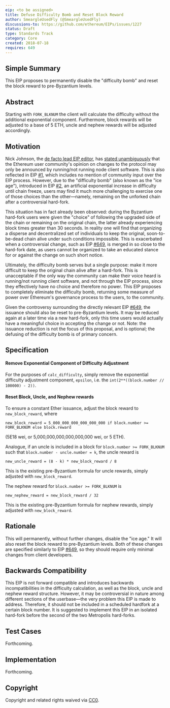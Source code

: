 ```yaml
---
eip: <to be assigned>
title: Defuse Difficulty Bomb and Reset Block Reward
author: SmeargleUsedFly (@SmeargleUsedFly)
discussions-to: https://github.com/ethereum/EIPs/issues/1227
status: Draft
type: Standards Track
category: Core
created: 2018-07-18
requires: 649
---
```


## Simple Summary
This EIP proposes to permanently disable the "difficulty bomb" and reset the block reward to pre-Byzantium levels.

## Abstract
Starting with `FORK_BLKNUM` the client will calculate the difficulty without the additional exponential component. Furthermore, block rewards will be adjusted to a base of 5 ETH, uncle and nephew rewards will be adjusted accordingly.

## Motivation
Nick Johnson, the [de facto lead EIP editor](https://gitter.im/ethereum/AllCoreDevs?at=5b4e00d6fd1b3474a69834bc), has [stated unambiguously](https://old.reddit.com/r/ethereum/comments/8zk7l0/changes_are_being_made_to_the_eip_process_which/e2jl29o/) that the Ethereum user community's opinion on changes to the protocol may only be announced by running/not running node client software. This is also reflected in EIP [#1](https://github.com/ethereum/EIPs/blob/master/EIPS/eip-1.md), which includes no mention of community input over the EIP process. However, due to the "difficulty bomb" (also known as the "ice age"), introduced in EIP [#2](https://github.com/ethereum/EIPs/blob/master/EIPS/eip-2.md), an artificial exponential increase in difficulty until chain freeze, users may find it much more challenging to exercise one of those choices than the other&mdash;namely, remaining on the unforked chain after a controversial hard-fork.

This situation has in fact already been observed: during the Byzantium hard-fork users were given the "choice" of following the upgraded side of the chain or remaining on the original chain, the latter already experiencing block times greater than 30 seconds. In reality one will find that organizing a disperse and decentralized set of individuals to keep the original, soon-to-be-dead chain alive under such conditions impossible. This is exacerbated when a controversial change, such as EIP [#649](https://github.com/ethereum/EIPs/blob/master/EIPS/eip-649.md), is merged in so close to the hard-fork date, as users cannot be organized to take an educated stance for or against the change on such short notice.

Ultimately, the difficulty bomb serves but a single purpose: make it more difficult to keep the original chain alive after a hard-fork. This is unacceptable if the only way the community can make their voice heard is running/not running client software, and not through the EIP process, since they effectively have no choice and therefore no power. This EIP proposes to completely eliminate the difficulty bomb, returning some measure of power over Ethereum's governance process to the users, to the community.

Given the controversy surrounding the directly relevant EIP [#649](https://github.com/ethereum/EIPs/blob/master/EIPS/eip-649.md), the issuance should also be reset to pre-Byzantium levels. It may be reduced again at a later time via a new hard-fork, only this time users would actually have a meaningful choice in accepting the change or not. Note: the issuance reduction is not the focus of this proposal, and is optional; the defusing of the difficulty bomb is of primary concern.

## Specification
#### Remove Exponential Component of Difficulty Adjustment
For the purposes of `calc_difficulty`, simply remove the exponential difficulty adjustment component, `epsilon`, i.e. the `int(2**((block.number // 100000) - 2))`.

#### Reset Block, Uncle, and Nephew rewards
To ensure a constant Ether issuance, adjust the block reward to `new_block_reward`, where

    new_block_reward = 5_000_000_000_000_000_000 if block.number >= FORK_BLKNUM else block.reward

(5E18 wei, or 5,000,000,000,000,000,000 wei, or 5 ETH).

Analogue, if an uncle is included in a block for `block.number >= FORK_BLKNUM` such that `block.number - uncle.number = k`, the uncle reward is

    new_uncle_reward = (8 - k) * new_block_reward / 8

This is the existing pre-Byzantium formula for uncle rewards, simply adjusted with `new_block_reward`.

The nephew reward for `block.number >= FORK_BLKNUM` is

    new_nephew_reward = new_block_reward / 32

This is the existing pre-Byzantium formula for nephew rewards, simply adjusted with `new_block_reward`.

## Rationale
This will permanently, without further changes, disable the "ice age." It will also reset the block reward to pre-Byzantium levels. Both of these changes are specified similarly to EIP [#649](https://github.com/ethereum/EIPs/blob/master/EIPS/eip-649.md), so they should require only minimal changes from client developers.

## Backwards Compatibility
This EIP is not forward compatible and introduces backwards incompatibilities in the difficulty calculation, as well as the block, uncle and nephew reward structure. However, it may be controversial in nature among different sections of the userbase&mdash;the very problem this EIP is made to address. Therefore, it should not be included in a scheduled hardfork at a certain block number. It is suggested to implement this EIP in an isolated hard-fork before the second of the two Metropolis hard-forks.

## Test Cases
Forthcoming.

## Implementation
Forthcoming.

## Copyright
Copyright and related rights waived via [CC0](https://creativecommons.org/publicdomain/zero/1.0/).

